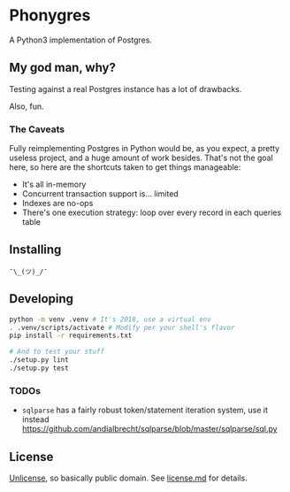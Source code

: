 # Phonygres

A Python3 implementation of Postgres.

## My god man, why?

Testing against a real Postgres instance has a lot of drawbacks.

Also, fun.

### The Caveats

Fully reimplementing Postgres in Python would be, as you expect, a pretty
useless project, and a huge amount of work besides.  That's not the goal
here, so here are the shortcuts taken to get things manageable:

 * It's all in-memory
 * Concurrent transaction support is... limited
 * Indexes are no-ops
 * There's one execution strategy: loop over every record in each
   queries table

## Installing

```
¯\_(ツ)_/¯
```

## Developing

```bash
python -m venv .venv # It's 2018, use a virtual env
. .venv/scripts/activate # Modify per your shell's flavor
pip install -r requirements.txt

# And to test your stuff
./setup.py lint
./setup.py test
```

### TODOs

 * `sqlparse` has a fairly robust token/statement iteration system, use it instead https://github.com/andialbrecht/sqlparse/blob/master/sqlparse/sql.py

## License

[Unlicense](http://unlicense.org/), so basically public domain.  See
[license.md](license.md) for details.
